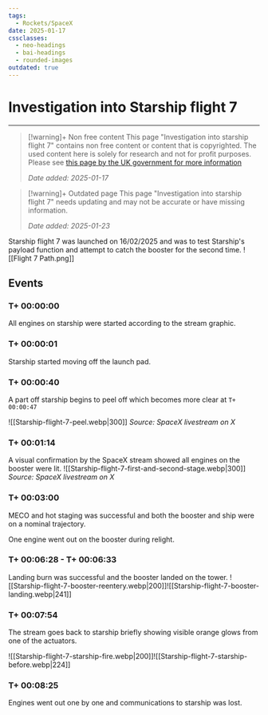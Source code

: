 ```yaml
---
tags:
  - Rockets/SpaceX
date: 2025-01-17
cssclasses:
  - neo-headings
  - bai-headings
  - rounded-images
outdated: true
---
```

# Investigation into Starship flight 7

***
>[!warning]+ Non free content
> This page "Investigation into starship flight 7" contains non free content or content that is copyrighted. 
> The used content here is solely for research and not for profit purposes. 
> Please see [this page by the UK government for more information](https://www.gov.uk/guidance/exceptions-to-copyright#non-commercial-research-and-private-study)
> 
> *Date added: 2025-01-17*

>[!warning]+ Outdated page
> This page "Investigation into starship flight 7" needs updating and may not be accurate or have missing information.
> 
> *Date added: 2025-01-23*


Starship flight 7 was launched on 16/02/2025 and was to test Starship's payload function and attempt to catch the booster for the second time.
![[Flight 7 Path.png]]
## Events
### T+ 00:00:00
All engines on starship were started according to the stream graphic.
### T+ 00:00:01
Starship started moving off the launch pad.
### T+ 00:00:40
A part off starship begins to peel off which becomes more clear at `T+ 00:00:47`

![[Starship-flight-7-peel.webp|300]]
*Source: SpaceX livestream on X*
### T+ 00:01:14
A visual confirmation by the SpaceX stream showed all engines on the booster were lit.
![[Starship-flight-7-first-and-second-stage.webp|300]]
*Source: SpaceX livestream on X*
### T+ 00:03:00
MECO and hot staging was successful and both the booster and ship were on a nominal trajectory.

One engine went out on the booster during relight.
### T+ 00:06:28 - T+ 00:06:33
Landing burn was successful and the booster landed on the tower.
![[Starship-flight-7-booster-reentery.webp|200]]![[Starship-flight-7-booster-landing.webp|241]]

### T+ 00:07:54
The stream goes back to starship briefly showing visible orange glows from one of the actuators.

![[Starship-flight-7-starship-fire.webp|200]]![[Starship-flight-7-starship-before.webp|224]]
### T+ 00:08:25
Engines went out one by one and communications to starship was lost.